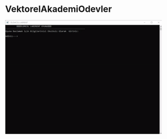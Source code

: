 # VektorelAkademiOdevler

<img src="https://github.com/DeryaUnverr/VektorelAkademiOdevler/blob/master/projects.gif"> </img>

